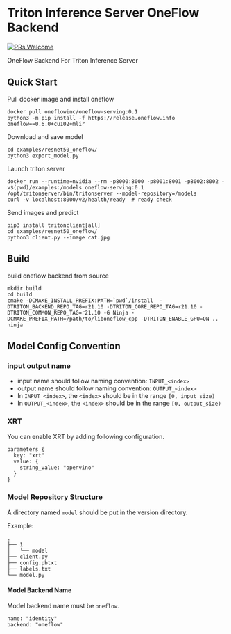 <!--
# Copyright (c) 2020, NVIDIA CORPORATION. All rights reserved.
#
# Redistribution and use in source and binary forms, with or without
# modification, are permitted provided that the following conditions
# are met:
#  * Redistributions of source code must retain the above copyright
#    notice, this list of conditions and the following disclaimer.
#  * Redistributions in binary form must reproduce the above copyright
#    notice, this list of conditions and the following disclaimer in the
#    documentation and/or other materials provided with the distribution.
#  * Neither the name of NVIDIA CORPORATION nor the names of its
#    contributors may be used to endorse or promote products derived
#    from this software without specific prior written permission.
#
# THIS SOFTWARE IS PROVIDED BY THE COPYRIGHT HOLDERS ``AS IS'' AND ANY
# EXPRESS OR IMPLIED WARRANTIES, INCLUDING, BUT NOT LIMITED TO, THE
# IMPLIED WARRANTIES OF MERCHANTABILITY AND FITNESS FOR A PARTICULAR
# PURPOSE ARE DISCLAIMED.  IN NO EVENT SHALL THE COPYRIGHT OWNER OR
# CONTRIBUTORS BE LIABLE FOR ANY DIRECT, INDIRECT, INCIDENTAL, SPECIAL,
# EXEMPLARY, OR CONSEQUENTIAL DAMAGES (INCLUDING, BUT NOT LIMITED TO,
# PROCUREMENT OF SUBSTITUTE GOODS OR SERVICES; LOSS OF USE, DATA, OR
# PROFITS; OR BUSINESS INTERRUPTION) HOWEVER CAUSED AND ON ANY THEORY
# OF LIABILITY, WHETHER IN CONTRACT, STRICT LIABILITY, OR TORT
# (INCLUDING NEGLIGENCE OR OTHERWISE) ARISING IN ANY WAY OUT OF THE USE
# OF THIS SOFTWARE, EVEN IF ADVISED OF THE POSSIBILITY OF SUCH DAMAGE.

Copyright 2020 The OneFlow Authors. All rights reserved.

Licensed under the Apache License, Version 2.0 (the "License");
you may not use this file except in compliance with the License.
You may obtain a copy of the License at

    http://www.apache.org/licenses/LICENSE-2.0

Unless required by applicable law or agreed to in writing, software
distributed under the License is distributed on an "AS IS" BASIS,
WITHOUT WARRANTIES OR CONDITIONS OF ANY KIND, either express or implied.
See the License for the specific language governing permissions and
limitations under the License.
-->

# Triton Inference Server OneFlow Backend

[![PRs Welcome](https://img.shields.io/badge/PRs-welcome-brightgreen.svg)](https://github.com/Oneflow-Inc/serving/pulls)

OneFlow Backend For Triton Inference Server

## Quick Start

Pull docker image and install oneflow

```
docker pull oneflowinc/oneflow-serving:0.1
python3 -m pip install -f https://release.oneflow.info oneflow==0.6.0+cu102+mlir
```

Download and save model

```
cd examples/resnet50_oneflow/
python3 export_model.py
```

Launch triton server

```
docker run --runtime=nvidia --rm -p8000:8000 -p8001:8001 -p8002:8002 -v$(pwd)/examples:/models oneflow-serving:0.1 /opt/tritonserver/bin/tritonserver --model-repository=/models
curl -v localhost:8000/v2/health/ready  # ready check
```

Send images and predict

```
pip3 install tritonclient[all]
cd examples/resnet50_oneflow/
python3 client.py --image cat.jpg
```

## Build

build oneflow backend from source

```
mkdir build
cd build
cmake -DCMAKE_INSTALL_PREFIX:PATH=`pwd`/install  -DTRITON_BACKEND_REPO_TAG=r21.10 -DTRITON_CORE_REPO_TAG=r21.10 -DTRITON_COMMON_REPO_TAG=r21.10 -G Ninja -DCMAKE_PREFIX_PATH=/path/to/liboneflow_cpp -DTRITON_ENABLE_GPU=ON ..
ninja
```

## Model Config Convention

### input output name

- input name should follow naming convention: `INPUT_<index>`
- output name should follow naming convention: `OUTPUT_<index>`
- In `INPUT_<index>`, the `<index>` should be in the range `[0, input_size)`
- In `OUTPUT_<index>`, the `<index>` should be in the range `[0, output_size)`

### XRT

You can enable XRT by adding following configuration.

```
parameters {
  key: "xrt"
  value: {
    string_value: "openvino"
  }
}
```

### Model Repository Structure

A directory named `model` should be put in the version directory.

Example:

```
.
├── 1
│   └── model
├── client.py
├── config.pbtxt
├── labels.txt
└── model.py
```

#### Model Backend Name

Model backend name must be `oneflow`.

```
name: "identity"
backend: "oneflow"
```

